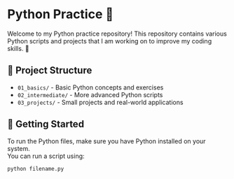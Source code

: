 # Python Practice 🐍

Welcome to my Python practice repository! This repository contains various Python scripts and projects that I am working on to improve my coding skills. 🚀

## 📂 Project Structure
- `01_basics/` - Basic Python concepts and exercises
- `02_intermediate/` - More advanced Python scripts
- `03_projects/` - Small projects and real-world applications

## 🚀 Getting Started
To run the Python files, make sure you have Python installed on your system.  
You can run a script using:
```sh
python filename.py